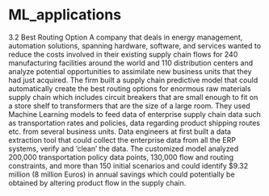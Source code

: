 # ML_applications

3.2 Best Routing Option
A company that deals in energy management, automation solutions, spanning
hardware, software, and services wanted to reduce the costs involved in their existing
supply chain flows for 240 manufacturing facilities around the world and 110
distribution centers and analyze potential opportunities to assimilate new business
units that they had just acquired. The firm built a supply chain predictive model that
could automatically create the best routing options for enormous raw materials supply
chain which includes circuit breakers that are small enough to fit on a store shelf to
transformers that are the size of a large room. They used Machine Learning models to
feed data of enterprise supply chain data such as transportation rates and policies, data
regarding product shipping routes etc. from several business units. Data engineers at
first built a data extraction tool that could collect the enterprise data from all the ERP
systems, verify and ‘clean’ the data. The customized model analyzed 200,000
transportation policy data points, 130,000 flow and routing constraints, and more than
150 initial scenarios and could identify $9.32 million (8 million Euros) in annual
savings which could potentially be obtained by altering product flow in the supply
chain. 
